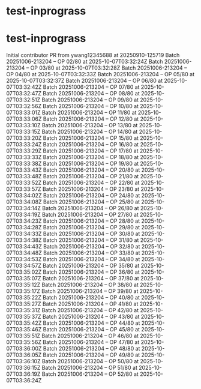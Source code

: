 # test-inprograss
# test-inprograss
Initial contributor PR from ywang12345688 at 20250910-125719
Batch 20251006-213204 – OP 02/80 at 2025-10-07T03:32:24Z
Batch 20251006-213204 – OP 03/80 at 2025-10-07T03:32:28Z
Batch 20251006-213204 – OP 04/80 at 2025-10-07T03:32:33Z
Batch 20251006-213204 – OP 05/80 at 2025-10-07T03:32:37Z
Batch 20251006-213204 – OP 06/80 at 2025-10-07T03:32:42Z
Batch 20251006-213204 – OP 07/80 at 2025-10-07T03:32:47Z
Batch 20251006-213204 – OP 08/80 at 2025-10-07T03:32:51Z
Batch 20251006-213204 – OP 09/80 at 2025-10-07T03:32:56Z
Batch 20251006-213204 – OP 10/80 at 2025-10-07T03:33:01Z
Batch 20251006-213204 – OP 11/80 at 2025-10-07T03:33:06Z
Batch 20251006-213204 – OP 12/80 at 2025-10-07T03:33:10Z
Batch 20251006-213204 – OP 13/80 at 2025-10-07T03:33:15Z
Batch 20251006-213204 – OP 14/80 at 2025-10-07T03:33:20Z
Batch 20251006-213204 – OP 15/80 at 2025-10-07T03:33:24Z
Batch 20251006-213204 – OP 16/80 at 2025-10-07T03:33:29Z
Batch 20251006-213204 – OP 17/80 at 2025-10-07T03:33:33Z
Batch 20251006-213204 – OP 18/80 at 2025-10-07T03:33:38Z
Batch 20251006-213204 – OP 19/80 at 2025-10-07T03:33:43Z
Batch 20251006-213204 – OP 20/80 at 2025-10-07T03:33:48Z
Batch 20251006-213204 – OP 21/80 at 2025-10-07T03:33:52Z
Batch 20251006-213204 – OP 22/80 at 2025-10-07T03:33:57Z
Batch 20251006-213204 – OP 23/80 at 2025-10-07T03:34:02Z
Batch 20251006-213204 – OP 24/80 at 2025-10-07T03:34:08Z
Batch 20251006-213204 – OP 25/80 at 2025-10-07T03:34:14Z
Batch 20251006-213204 – OP 26/80 at 2025-10-07T03:34:19Z
Batch 20251006-213204 – OP 27/80 at 2025-10-07T03:34:23Z
Batch 20251006-213204 – OP 28/80 at 2025-10-07T03:34:28Z
Batch 20251006-213204 – OP 29/80 at 2025-10-07T03:34:33Z
Batch 20251006-213204 – OP 30/80 at 2025-10-07T03:34:38Z
Batch 20251006-213204 – OP 31/80 at 2025-10-07T03:34:43Z
Batch 20251006-213204 – OP 32/80 at 2025-10-07T03:34:48Z
Batch 20251006-213204 – OP 33/80 at 2025-10-07T03:34:53Z
Batch 20251006-213204 – OP 34/80 at 2025-10-07T03:34:57Z
Batch 20251006-213204 – OP 35/80 at 2025-10-07T03:35:02Z
Batch 20251006-213204 – OP 36/80 at 2025-10-07T03:35:07Z
Batch 20251006-213204 – OP 37/80 at 2025-10-07T03:35:12Z
Batch 20251006-213204 – OP 38/80 at 2025-10-07T03:35:17Z
Batch 20251006-213204 – OP 39/80 at 2025-10-07T03:35:22Z
Batch 20251006-213204 – OP 40/80 at 2025-10-07T03:35:27Z
Batch 20251006-213204 – OP 41/80 at 2025-10-07T03:35:31Z
Batch 20251006-213204 – OP 42/80 at 2025-10-07T03:35:37Z
Batch 20251006-213204 – OP 43/80 at 2025-10-07T03:35:42Z
Batch 20251006-213204 – OP 44/80 at 2025-10-07T03:35:46Z
Batch 20251006-213204 – OP 45/80 at 2025-10-07T03:35:51Z
Batch 20251006-213204 – OP 46/80 at 2025-10-07T03:35:56Z
Batch 20251006-213204 – OP 47/80 at 2025-10-07T03:36:00Z
Batch 20251006-213204 – OP 48/80 at 2025-10-07T03:36:05Z
Batch 20251006-213204 – OP 49/80 at 2025-10-07T03:36:10Z
Batch 20251006-213204 – OP 50/80 at 2025-10-07T03:36:15Z
Batch 20251006-213204 – OP 51/80 at 2025-10-07T03:36:19Z
Batch 20251006-213204 – OP 52/80 at 2025-10-07T03:36:24Z
